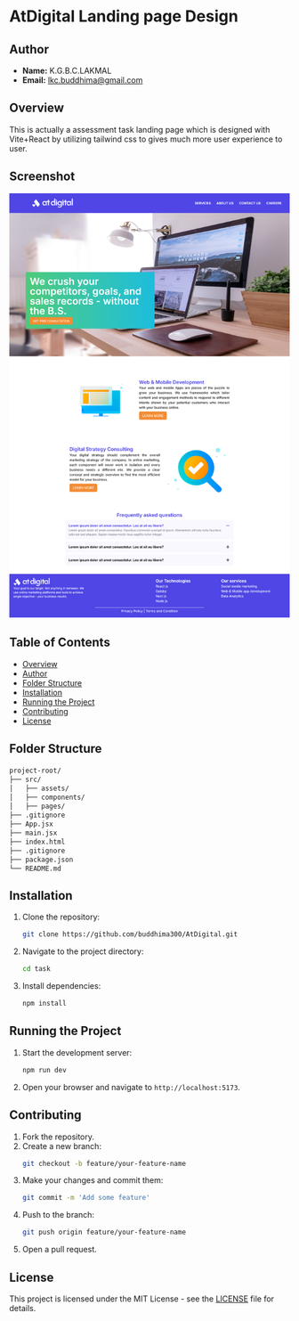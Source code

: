 # AtDigital Landing page Design

## Author

- **Name:** K.G.B.C.LAKMAL
- **Email:** lkc.buddhima@gmail.com

## Overview

This is actually a assessment task landing page which is designed with Vite+React by utilizing tailwind css to gives much more user experience to user.

## Screenshot

![Landing Page Screenshot](task/screenshots/screenshot.png)

## Table of Contents

- [Overview](#overview)
- [Author](#author)
- [Folder Structure](#folder-structure)
- [Installation](#installation)
- [Running the Project](#running-the-project)
- [Contributing](#contributing)
- [License](#license)

## Folder Structure

```
project-root/
├── src/
│   ├── assets/
│   ├── components/
│   ├── pages/
├── .gitignore
├── App.jsx
├── main.jsx
├── index.html
├── .gitignore
├── package.json
└── README.md
```

## Installation

1. Clone the repository:
   ```sh
   git clone https://github.com/buddhima300/AtDigital.git
   ```
2. Navigate to the project directory:
   ```sh
   cd task
   ```
3. Install dependencies:
   ```sh
   npm install
   ```

## Running the Project

1. Start the development server:
   ```sh
   npm run dev
   ```
2. Open your browser and navigate to `http://localhost:5173`.

## Contributing

1. Fork the repository.
2. Create a new branch:
   ```sh
   git checkout -b feature/your-feature-name
   ```
3. Make your changes and commit them:
   ```sh
   git commit -m 'Add some feature'
   ```
4. Push to the branch:
   ```sh
   git push origin feature/your-feature-name
   ```
5. Open a pull request.

## License

This project is licensed under the MIT License - see the [LICENSE](LICENSE) file for details.
